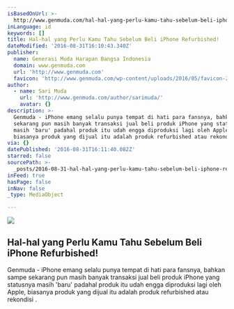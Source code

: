 ```yaml
---
isBasedOnUrl: >-
  http://www.genmuda.com/hal-hal-yang-perlu-kamu-tahu-sebelum-beli-iphone-refurbished/
inLanguage: id
keywords: []
title: Hal-hal yang Perlu Kamu Tahu Sebelum Beli iPhone Refurbished!
dateModified: '2016-08-31T16:10:43.340Z'
publisher:
  name: Generasi Muda Harapan Bangsa Indonesia
  domain: www.genmuda.com
  url: 'http://www.genmuda.com'
  favicon: 'http://www.genmuda.com/wp-content/uploads/2016/05/favicon-220x220.png'
author:
  - name: Sari Muda
    url: 'http://www.genmuda.com/author/sarimuda/'
    avatar: {}
description: >-
  Genmuda - iPhone emang selalu punya tempat di hati para fansnya, bahkan sampe
  sekarang pun masih banyak transaksi jual beli produk iPhone yang statusnya
  masih 'baru' padahal produk itu udah engga diproduksi lagi oleh Apple,
  biasanya produk yang dijual itu adalah produk refurbished atau rekondisi .
via: {}
datePublished: '2016-08-31T16:11:40.082Z'
starred: false
sourcePath: >-
  _posts/2016-08-31-hal-hal-yang-perlu-kamu-tahu-sebelum-beli-iphone-refurbished.md
inFeed: true
hasPage: false
inNav: false
_type: MediaObject

---
```

<article style=""><img src="https://imgflo.herokuapp.com/graph/2b2431f8e7ba7b0/bf8d4daebe835f4456c627f61eddb4dd/noop.jpg?input=http%3A%2F%2Fwww.genmuda.com%2Fwp-content%2Fuploads%2F2016%2F08%2Fiphone-6s-6-colors-lineup-back-hero.jpg" /><h1>Hal-hal yang Perlu Kamu Tahu Sebelum Beli iPhone Refurbished!</h1><p>Genmuda - iPhone emang selalu punya tempat di hati para fansnya, bahkan sampe sekarang pun masih banyak transaksi jual beli produk iPhone yang statusnya masih 'baru' padahal produk itu udah engga diproduksi lagi oleh Apple, biasanya produk yang dijual itu adalah produk refurbished atau rekondisi .</p></article>